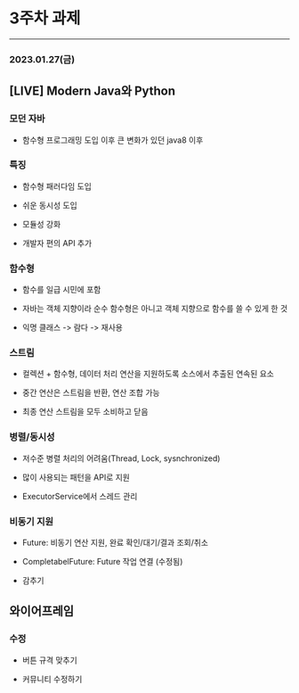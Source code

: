 # 3주차 과제

---

### 2023.01.27(금)

## [LIVE] Modern Java와 Python

### 모던 자바

- 함수형 프로그래밍 도입 이후 큰 변화가 있던 java8 이후

### 특징

- 함수형 패러다임 도입

- 쉬운 동시성 도입

- 모듈성 강화

- 개발자 편의 API 추가

### 함수형

- 함수를 일급 시민에 포함

- 자바는 객체 지향이라 순수 함수형은 아니고 객체 지향으로 함수를 쓸 수 있게 한 것

- 익명 클래스 -> 람다 -> 재사용

### 스트림

- 컬렉션 + 함수형, 데이터 처리 연산을 지원하도록 소스에서 추출된 연속된 요소

- 중간 연산은 스트림을 반환, 연산 조합 가능

- 최종 연산 스트림을 모두 소비하고 닫음

### 병렬/동시성

- 저수준 병렬 처리의 어려움(Thread, Lock, sysnchronized)

- 많이 사용되는 패턴을 API로 지원

- ExecutorService에서 스레드 관리

### 비동기 지원

- Future: 비동기 연산 지원, 완료 확인/대기/결과 조회/취소

- CompletabelFuture: Future 작업 연결 (수정됨)

- 감추기



## 와이어프레임

### 수정

- 버튼 규격 맞추기

- 커뮤니티 수정하기